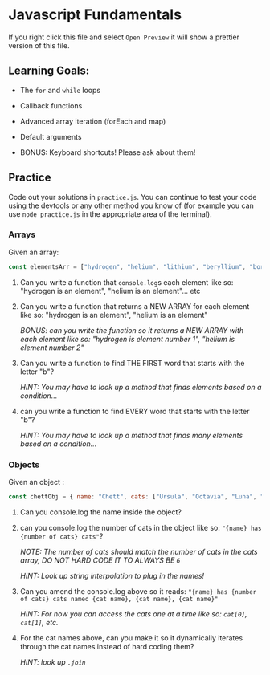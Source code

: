 # Javascript Fundamentals

If you right click this file and select `Open Preview` it will show a prettier version of this file.

## Learning Goals:

- The `for` and `while` loops

- Callback functions
      
- Advanced array iteration (forEach and map)

- Default arguments

- BONUS: Keyboard shortcuts! Please ask about them!

## Practice 

Code out your solutions in `practice.js`. You can continue to test your code using the devtools or any other method you know of (for example you can use `node practice.js` in the appropriate area of the terminal).

### Arrays

Given an array:

```javascript
const elementsArr = ["hydrogen", "helium", "lithium", "beryllium", "boron", "carbon", "nitrogen", "oxygen"] 
```

1. Can you write a function that `console.log`s each element like so: "hydrogen is an element", "helium is an element"... etc

2. Can you write a function that returns a NEW ARRAY for each element like so: "hydrogen is an element", "helium is an element" 

    *BONUS: can you write the function so it returns a NEW ARRAY with each element like so: "hydrogen is element number 1", "helium is element number 2"*

3. Can you write a function to find THE FIRST word that starts with the letter "b"?

    *HINT: You may have to look up a method that finds elements based on a condition...*

4. can you write a function to find EVERY word that starts with the letter "b"?

    *HINT: You may have to look up a method that finds many elements based on a condition...*

### Objects

Given an object :

```javascript
const chettObj = { name: "Chett", cats: ["Ursula", "Octavia", "Luna", "Raja", "Aloysius", "Audacious"] }
```

1. Can you console.log the name inside the object?

2. can you console.log the number of cats in the object like so: `"{name} has {number of cats} cats"`?

    *NOTE: The number of cats should match the number of cats in the cats array, DO NOT HARD CODE IT TO ALWAYS BE `6`*

    *HINT: Look up string interpolation to plug in the names!*

3. Can you amend the console.log above so it reads: `"{name} has {number of cats} cats named {cat name}, {cat name}, {cat name}"`

    *HINT: For now you can access the cats one at a time like so: `cat[0]`, `cat[1]`, etc.*

4. For the cat names above, can you make it so it dynamically iterates through the cat names instead of hard coding them? 

    *HINT: look up `.join`*